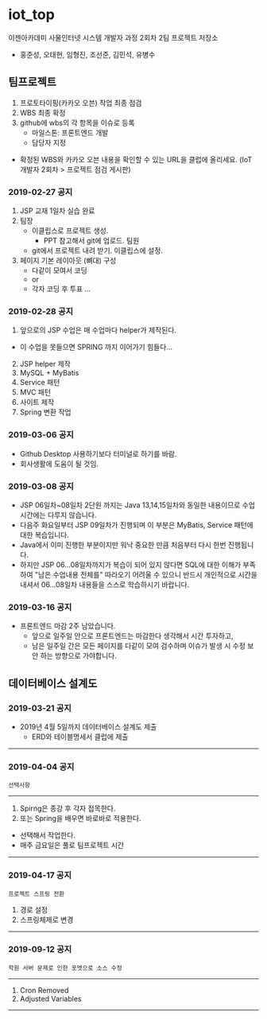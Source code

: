 # iot_top
이젠아카데미 사물인터넷 시스템 개발자 과정 2회차 2팀 프로젝트 저장소

- 홍준성, 오태현, 임형진, 조선준, 김민석, 유병수

## 팀프로젝트
1. 프로토타이핑(카카오 오븐) 작업 최종 점검
2. WBS 최종 확정
3. github에 wbs의 각 항목을 이슈로 등록
    - 마일스톤: 프론트엔드 개발
    - 담당자 지정
- 확정된 WBS와 카카오 오븐 내용을 확인할 수 있는 URL을
    클럽에 올리세요.
    (IoT 개발자 2회차 > 프로젝트 점검 게시판)

### 2019-02-27 공지
1. JSP 교재 1일차 실습 완료
2. 팀장
    - 이클립스로 프로젝트 생성.
        - PPT 참고해서 git에 업로드.
    팀원
    - git에서 프로젝트 내려 받기. 이클립스에 설정.
3. 페이지 기본 레이아웃 (뼈대) 구성
    - 다같이 모여서 코딩
    - or
    - 각자 코딩 후 투표 ...

### 2019-02-28 공지
1. 앞으로의 JSP 수업은 매 수업마다 helper가 제작된다.
- 이 수업을 못들으면 SPRING 까지 이어가기 힘들다...
2. JSP helper 제작
3. MySQL + MyBatis
4. Service 패턴
5. MVC 패턴
6. 사이트 제작
7. Spring 변환 작업

### 2019-03-06 공지
- Github Desktop 사용하기보다 터미널로 하기를 바람.
- 회사생활에 도움이 될 것임.

### 2019-03-08 공지
- JSP 06일차~08일차 2단원 까지는 Java 13,14,15일차와 동일한 내용이므로 수업시간에는 다루지 않습니다.
- 다음주 화요일부터 JSP 09일차가 진행되며 이 부분은 MyBatis, Service 패턴에 대한 복습입니다.
- Java에서 이미 진행한 부분이지만 워낙 중요한 만큼 처음부터 다시 한번 진행됩니다.
- 하지만 JSP 06...08일차까지가 복습이 되어 있지 않다면 SQL에 대한 이해가 부족하여 "남은 수업내용 전체를" 따라오기 어려울 수 있으니 반드시 개인적으로 시간을 내셔서 06...08일차 내용들을 스스로 학습하시기 바랍니다.

### 2019-03-16 공지
- 프론트엔드 마감 2주 남았습니다.
    - 앞으로 일주일 안으로 프론트엔드는 마감한다 생각해서 시간 투자하고,
    - 남은 일주일 간은 모든 페이지를 다같이 모여 검수하며 이슈가 발생 시 수정 보안 하는 방향으로 가야합니다.

## 데이터베이스 설계도

### 2019-03-21 공지
- 2019년 4월 5일까지 데이터베이스 설계도 제출
    - ERD와 테이블명세서 클럽에 제출

---
### 2019-04-04 공지
    선택사항

---
1. Spirng은 종강 후 각자 접목한다.
2. 또는 Spring을 배우면 바로바로 적용한다.

- 선택해서 작업한다.
- 매주 금요일은 풀로 팀프로젝트 시간

---

### 2019-04-17 공지
    프로젝트 스프링 전환
1. 경로 설정
2. 스프링체제로 변경

---

### 2019-09-12 공지
    학원 서버 문제로 인한 포멧으로 소스 수정

---
1. Cron Removed
2. Adjusted Variables
---
